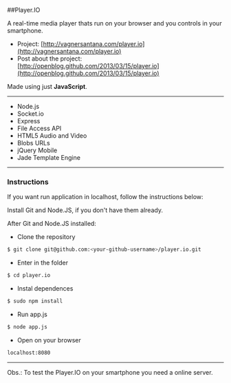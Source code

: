 ##Player.IO

A real-time media player thats run on your browser and you controls in your smartphone.

- Project: [http://vagnersantana.com/player.io](http://vagnersantana.com/player.io)
- Post about the project: [http://openblog.github.com/2013/03/15/player.io](http://openblog.github.com/2013/03/15/player.io)
 
Made using just **JavaScript**.

---

- Node.js
- Socket.io
- Express
- File Access API
- HTML5 Audio and Video
- Blobs URLs
- jQuery Mobile 
- Jade Template Engine

---
### Instructions
 
If you want run application in localhost, follow the instructions below:

Install Git and Node.JS, if you don't have them already.

After Git and Node.JS installed:


- Clone the repository

```bash
$ git clone git@github.com:<your-github-username>/player.io.git
```

- Enter in the folder

```bash
$ cd player.io
```

- Instal dependences

```bash
$ sudo npm install
```

- Run app.js

```bash
$ node app.js
```

- Open on your browser

```bash
localhost:8080
```

---


Obs.: To test the Player.IO on your smartphone you need a online server.